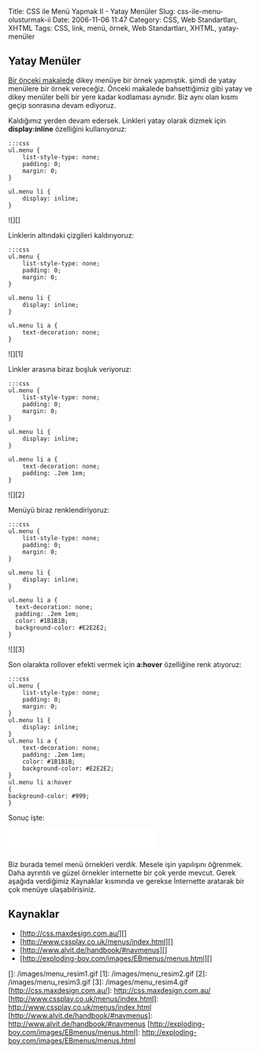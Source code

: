 Title: CSS ile Menü Yapmak II - Yatay Menüler
Slug: css-ile-menu-olusturmak-ii
Date: 2006-11-06 11:47
Category: CSS, Web Standartları, XHTML
Tags: CSS, link, menü, örnek, Web Standartları, XHTML, yatay-menüler

## Yatay Menüler

[Bir önceki makalede][] dikey menüye bir örnek yapmıştık. şimdi de yatay
menülere bir örnek vereceğiz. Önceki makalede bahsettiğimiz gibi yatay
ve dikey menüler belli bir yere kadar kodlaması aynıdır. Biz aynı olan
kısmı geçip sonrasına devam ediyoruz. 

Kaldığımız yerden devam edersek. Linkleri yatay olarak dizmek için
**display:inline** özelliğini kullanıyoruz:

	:::css
	ul.menu {
	    list-style-type: none;
	    padding: 0;
	    margin: 0;
	}
	
	ul.menu li { 
		display: inline; 
	}

![][]

Linklerin altındaki çizgileri kaldırıyoruz:

	:::css
	ul.menu {
	    list-style-type: none;
	    padding: 0;
	    margin: 0;
	}
	
	ul.menu li { 
		display: inline; 
	}
	
	ul.menu li a { 
		text-decoration: none; 
	}

![][1]

Linkler arasına biraz boşluk veriyoruz:

	:::css
	ul.menu { 
	    list-style-type: none; 
	    padding: 0; 
	    margin: 0; 
	} 
	
	ul.menu li { 
		display: inline; 
	}
	 
	ul.menu li a { 
	    text-decoration: none; 
	    padding: .2em 1em;
	}

![][2]

Menüyü biraz renklendiriyoruz:

	:::css
	ul.menu { 
	    list-style-type: none; 
	    padding: 0; 
	    margin: 0; 
	}
	 
	ul.menu li { 
		display: inline; 
	}
	 
	ul.menu li a { 
	  text-decoration: none; 
	  padding: .2em 1em;
	  color: #1B1B1B;
	  background-color: #E2E2E2;
	} 

![][3]

Son olarakta rollover efekti vermek için **a:hover** özelliğine renk
atıyoruz:

	:::css
	ul.menu { 
	    list-style-type: none; 
	    padding: 0; 
	    margin: 0; 
	} 
	ul.menu li { 
		display: inline; 
	} 
	ul.menu li a { 
	    text-decoration: none; 
	    padding: .2em 1em;
	    color: #1B1B1B;
	    background-color: #E2E2E2;
	} 
	ul.menu li a:hover
	{
	background-color: #999;
	}

Sonuç işte:

<iframe src="/dokumanlar/menuy.html" width="300" height="50" frameborder="0" scrolling="auto"></iframe>

Biz burada temel menü örnekleri verdik. Mesele işin yapılışını öğrenmek.
Daha ayrıntılı ve güzel örnekler internette bir çok yerde mevcut. Gerek
aşağıda verdiğimiz Kaynaklar kısmında ve gerekse İnternette aratarak bir
çok menüye ulaşabilrisiniz.

## Kaynaklar

-   [http://css.maxdesign.com.au/][]
-   [http://www.cssplay.co.uk/menus/index.html][]
-   [http://www.alvit.de/handbook/#navmenus][]
-   [http://exploding-boy.com/images/EBmenus/menus.html][]

  [Bir önceki makalede]: http://www.fatihhayrioglu.com/?p=209
  []: /images/menu_resim1.gif
  [1]: /images/menu_resim2.gif
  [2]: /images/menu_resim3.gif
  [3]: /images/menu_resim4.gif
  [http://css.maxdesign.com.au/]: http://css.maxdesign.com.au/
  [http://www.cssplay.co.uk/menus/index.html]: http://www.cssplay.co.uk/menus/index.html
  [http://www.alvit.de/handbook/#navmenus]: http://www.alvit.de/handbook/#navmenus
  [http://exploding-boy.com/images/EBmenus/menus.html]: http://exploding-boy.com/images/EBmenus/menus.html
